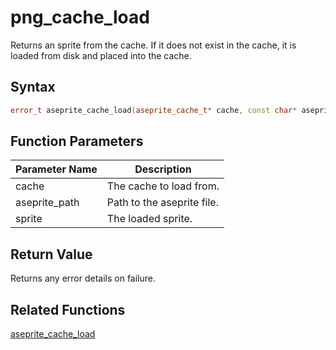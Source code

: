 
# png_cache_load

Returns an sprite from the cache. If it does not exist in the cache, it is loaded from disk and placed into the cache.

## Syntax

```cpp
error_t aseprite_cache_load(aseprite_cache_t* cache, const char* aseprite_path, sprite_t* sprite);
```

## Function Parameters

Parameter Name | Description
--- | ---
cache | The cache to load from.
aseprite_path | Path to the aseprite file.
sprite | The loaded sprite.

## Return Value

Returns any error details on failure.

## Related Functions
  
[aseprite_cache_load](https://github.com/RandyGaul/cute_framework/blob/master/doc/graphics/aseprite_cache/aseprite_cache_load.md)  
